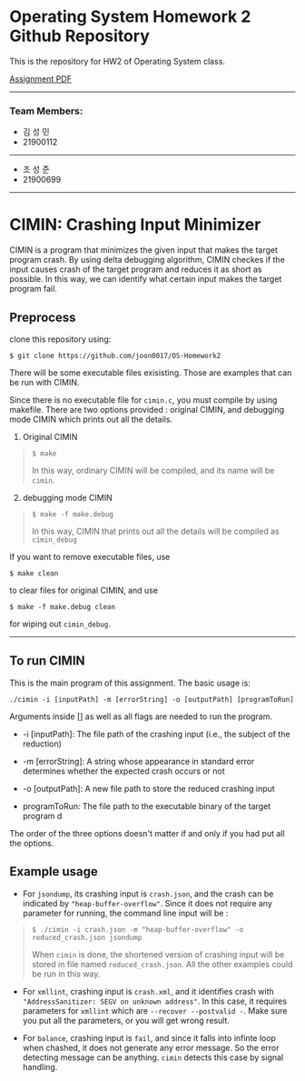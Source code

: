 # Operating System Homework 2 Github Repository

This is the repository for HW2 of Operating System class.

[Assignment PDF](https://github.com/hongshin/OperatingSystem/blob/master/assignments/homework2.pdf)

---

### Team Members:
- 김 성 민
- 21900112
---
- 조 성 준
- 21900699

---

# CIMIN: Crashing Input Minimizer
CIMIN is a program that minimizes the given input that makes the target program crash. By using delta debugging algorithm, CIMIN checkes if the input causes crash of the target program and reduces it as short as possible. In this way, we can identify what certain input makes the target program fail.



## Preprocess

clone this repository using:
```
$ git clone https://github.com/joon0017/OS-Homework2
```

There will be some executable files exisisting. Those are examples that can be run with CIMIN.

Since there is no executable file for `cimin.c`, you must compile by using makefile. There are two options provided : original CIMIN, and debugging mode CIMIN which prints out all the details.

1. Original CIMIN
>```
>$ make
>```
>In this way, ordinary CIMIN will be compiled, and its name will be `cimin`.

2. debugging mode CIMIN
>```
>$ make -f make.debug
>```
>In this way, CIMIN that prints out all the details will be compiled as `cimin_debug`  


If you want to remove executable files, use
```
$ make clean
```
to clear files for original CIMIN, and use
```
$ make -f make.debug clean
```
for wiping out `cimin_debug`.

---

## To run CIMIN
This is the main program of this assignment. The basic usage is:

```
./cimin -i [inputPath] -m [errorString] -o [outputPath] [programToRun]
```
Arguments inside [] as well as all flags are needed to run the program.

- -i [inputPath]: The file path of the crashing input (i.e., the subject of the reduction)    

- -m [errorString]: A string whose appearance in standard error determines whether the expected crash occurs or not   

- -o [outputPath]: A new file path to store the reduced crashing input   

- programToRun: The file path to the executable binary of the target program   d


The order of the three options doesn't matter if and only if you had put all the options.

## Example usage
*   For `jsondump`, its crashing input is `crash.json`, and the crash can be indicated by `"heap-buffer-overflow"`. Since it does not require any parameter for running, the command line input will be :
> ```
>$ ./cimin -i crash.json -m "heap-buffer-overflow" -o reduced_crash.json jsondump
>``` 
> When `cimin` is done, the shortened version of crashing input will be stored in file named `reduced_crash.json`. All the other examples could be run in this way.

* For `xmllint`, crashing input is `crash.xml`, and it identifies crash with `"AddressSanitizer: SEGV on unknown address"`. In this case, it requires parameters for `xmllint` which are `--recover --postvalid -`. Make sure you put all the parameters, or you will get wrong result.

* For `balance`, crashing input is `fail`, and since it falls into infinte loop when chashed, it does not generate any error message. So the error detecting message can be anything. `cimin` detects this case by signal handling. 
